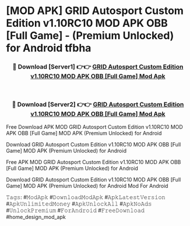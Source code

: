 # [MOD APK] GRID Autosport Custom Edition v1.10RC10 MOD APK OBB [Full Game]  - (Premium Unlocked) for Android tfbha



<div align="center">
<h3>🔴 Download [Server1] 👉👉 <a href="https://momento.my/?title=GRID_Autosport_Custom_Edition_v1.10RC10_MOD_APK_OBB_[Full_Game]_">GRID Autosport Custom Edition v1.10RC10 MOD APK OBB [Full Game]  Mod Apk</a></h3><br>

<h3>🔴 Download [Server2] 👉👉 <a href="https://momento.my/?title=GRID_Autosport_Custom_Edition_v1.10RC10_MOD_APK_OBB_[Full_Game]_">GRID Autosport Custom Edition v1.10RC10 MOD APK OBB [Full Game]  Mod Apk</a></h3>
</div>



Free Download APK MOD GRID Autosport Custom Edition v1.10RC10 MOD APK OBB [Full Game]  MOD APK (Premium Unlocked) for Android

Download GRID Autosport Custom Edition v1.10RC10 MOD APK OBB [Full Game]  MOD APK (Premium Unlocked) for Android

Free APK MOD GRID Autosport Custom Edition v1.10RC10 MOD APK OBB [Full Game]  MOD APK (Premium Unlocked) for Android

Download GRID Autosport Custom Edition v1.10RC10 MOD APK OBB [Full Game]  MOD APK (Premium Unlocked) for Android Mod For Android

𝚃𝚊𝚐𝚜: #𝙼𝚘𝚍𝙰𝚙𝚔 #𝙳𝚘𝚠𝚗𝚕𝚘𝚊𝚍𝙼𝚘𝚍𝙰𝚙𝚔 #𝙰𝚙𝚔𝙻𝚊𝚝𝚎𝚜𝚝𝚅𝚎𝚛𝚜𝚒𝚘𝚗 #𝙰𝚙𝚔𝚄𝚗𝚕𝚒𝚖𝚒𝚝𝚎𝚍𝙼𝚘𝚗𝚎𝚢 #𝙰𝚙𝚔𝚄𝚗𝚕𝚘𝚌𝚔𝙰𝚕𝚕 #𝙰𝚙𝚔𝙽𝚘𝙰𝚍𝚜 #𝚄𝚗𝚕𝚘𝚌𝚔𝙿𝚛𝚎𝚖𝚒𝚞𝚖 #𝙵𝚘𝚛𝙰𝚗𝚍𝚛𝚘𝚒𝚍 #𝙵𝚛𝚎𝚎𝙳𝚘𝚠𝚗𝚕𝚘𝚊𝚍 #home_design_mod_apk
